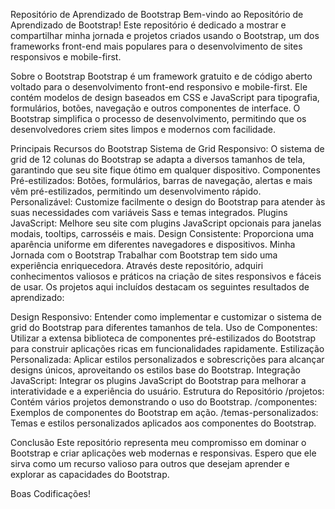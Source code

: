 Repositório de Aprendizado de Bootstrap
Bem-vindo ao Repositório de Aprendizado de Bootstrap! Este repositório é dedicado a mostrar e compartilhar minha jornada e projetos criados usando o Bootstrap, um dos frameworks front-end mais populares para o desenvolvimento de sites responsivos e mobile-first.

Sobre o Bootstrap
Bootstrap é um framework gratuito e de código aberto voltado para o desenvolvimento front-end responsivo e mobile-first. Ele contém modelos de design baseados em CSS e JavaScript para tipografia, formulários, botões, navegação e outros componentes de interface. O Bootstrap simplifica o processo de desenvolvimento, permitindo que os desenvolvedores criem sites limpos e modernos com facilidade.

Principais Recursos do Bootstrap
Sistema de Grid Responsivo: O sistema de grid de 12 colunas do Bootstrap se adapta a diversos tamanhos de tela, garantindo que seu site fique ótimo em qualquer dispositivo.
Componentes Pré-estilizados: Botões, formulários, barras de navegação, alertas e mais vêm pré-estilizados, permitindo um desenvolvimento rápido.
Personalizável: Customize facilmente o design do Bootstrap para atender às suas necessidades com variáveis Sass e temas integrados.
Plugins JavaScript: Melhore seu site com plugins JavaScript opcionais para janelas modais, tooltips, carrosséis e mais.
Design Consistente: Proporciona uma aparência uniforme em diferentes navegadores e dispositivos.
Minha Jornada com o Bootstrap
Trabalhar com Bootstrap tem sido uma experiência enriquecedora. Através deste repositório, adquiri conhecimentos valiosos e práticos na criação de sites responsivos e fáceis de usar. Os projetos aqui incluídos destacam os seguintes resultados de aprendizado:

Design Responsivo: Entender como implementar e customizar o sistema de grid do Bootstrap para diferentes tamanhos de tela.
Uso de Componentes: Utilizar a extensa biblioteca de componentes pré-estilizados do Bootstrap para construir aplicações ricas em funcionalidades rapidamente.
Estilização Personalizada: Aplicar estilos personalizados e sobrescrições para alcançar designs únicos, aproveitando os estilos base do Bootstrap.
Integração JavaScript: Integrar os plugins JavaScript do Bootstrap para melhorar a interatividade e a experiência do usuário.
Estrutura do Repositório
/projetos: Contém vários projetos demonstrando o uso do Bootstrap.
/componentes: Exemplos de componentes do Bootstrap em ação.
/temas-personalizados: Temas e estilos personalizados aplicados aos componentes do Bootstrap.

Conclusão
Este repositório representa meu compromisso em dominar o Bootstrap e criar aplicações web modernas e responsivas. Espero que ele sirva como um recurso valioso para outros que desejam aprender e explorar as capacidades do Bootstrap.

Boas Codificações!

